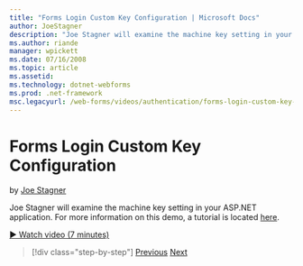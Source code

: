 ```yaml
---
title: "Forms Login Custom Key Configuration | Microsoft Docs"
author: JoeStagner
description: "Joe Stagner will examine the machine key setting in your ASP.NET application. For more information on this demo, a tutorial is located here ."
ms.author: riande
manager: wpickett
ms.date: 07/16/2008
ms.topic: article
ms.assetid: 
ms.technology: dotnet-webforms
ms.prod: .net-framework
msc.legacyurl: /web-forms/videos/authentication/forms-login-custom-key-configuration
---
```

Forms Login Custom Key Configuration
====================
by [Joe Stagner](https://github.com/JoeStagner)

Joe Stagner will examine the machine key setting in your ASP.NET application. For more information on this demo, a tutorial is located [here](../../overview/older-versions-security/introduction/forms-authentication-configuration-and-advanced-topics-vb.md).

[&#9654; Watch video (7 minutes)](https://channel9.msdn.com/Blogs/ASP-NET-Site-Videos/forms-login-custom-key-configuration)

>[!div class="step-by-step"] [Previous](asp-forms-login-relocation.md) [Next](add-custom-data-to-the-authentication-method.md)